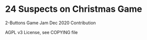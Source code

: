 # 24 Suspects on Christmas Game

2-Buttons Game Jam Dec 2020 Contribution

AGPL v3 License, see COPYING file

